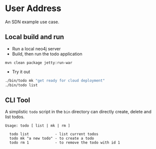User Address
============

An SDN example use case.

Local build and run
-------------------

* Run a local neo4j server
* Build, then run the todo application

`mvn clean package jetty:run-war`

* Try it out

```bash
./bin/todo mk "get ready for cloud deployment"
./bin/todo list
```

CLI Tool
--------

A simplistic `todo` script in the `bin` directory can directly create, delete and list todos.

    Usage: todo [ list | mk | rm ]

      todo list            - list current todos
      todo mk "a new todo" - to create a todo
      todo rm 1            - to remove the todo with id 1

